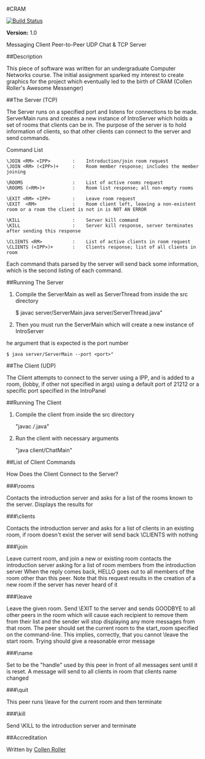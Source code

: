 #CRAM

[![Build Status](https://travis-ci.org/Collen-Roller/CRAM.svg?branch=master)](https://travis-ci.org/Collen-Roller/CRAM)

**Version:** 1.0

Messaging Client
Peer-to-Peer UDP Chat & TCP Server

##Description

This piece of software was written for an undergraduate Computer Networks course.
The initial assignment sparked my interest to create graphics for the project which
eventually led to the birth of CRAM (Collen Roller's Awesome Messenger)

##The Server (TCP)

The Server runs on a specified port and listens for connections to be made. 
ServerMain runs and creates a new instance of IntroServer which holds a set of rooms 
that clients can be in. The purpose of the server is to hold information of clients, 
so that other clients can connect to the server and send commands. 

Command List

	\JOIN <RM> <IPP>    	:	 Introduction/join room request
	\JOIN <RM> (<IPP>)+ 	:	 Room member response; includes the member joining

	\ROOMS              	:	 List of active rooms request
	\ROOMS (<RM>)+      	:	 Room list response; all non-empty rooms

	\EXIT <RM> <IPP>    	:	 Leave room request
	\EXIT  <RM>         	:	 Room client left, leaving a non-existent room or a room the client is not in is NOT AN ERROR

	\KILL               	:	 Server kill command
	\KILL               	:	 Server kill response, server terminates after sending this response

	\CLIENTS <RM>       	:	 List of active clients in room request
	\CLIENTS (<IPP>)+   	:	 Clients response; list of all clients in room

Each command thats parsed by the server will send back some information, which is
the second listing of each command.

##Running The Server

1) Compile the ServerMain as well as ServerThread from inside the src directory

	$ javac server/ServerMain.java server/ServerThread.java"

2) Then you must run the ServerMain which will create a new instance of IntroServer

he argument that is expected is the port number

	$ java server/ServerMain --port <port>"


##The Client (UDP)

The Client attempts to connect to the server using a IPP, and is added to a room,
(lobby, if other not specified in args) using a default port of 21212 or a 
specific port specified in the IntroPanel

##Running The Client

1) Compile the client from inside the src directory

	"javac */*.java"

2) Run the client with necessary arguments

	"java client/ChatMain"
					
##List of Client Commands
	 
How Does the Client Connect to the Server?

###\rooms
      		
Contacts the introduction server and asks for a list of the rooms known to the server. Displays the results for 

###\clients <RM> 

Contacts the introduction server and asks for a list of clients in an existing room, if room doesn't exist the 
server will send back \CLIENTS <RM> with nothing

###\join <RM>     

Leave current room, and join a new or existing room contacts the introduction server asking for
a list of room members from the introduction server When the reply comes back, HELLO goes out to
all members of the room other than this peer. Note that this request results in the creation of a new room if
the server has never heard of it

###\leave <RM>    

Leave the given room. Send \EXIT to the server and sends GOODBYE to all other peers in the room which will
cause each recipient to remove them from their list and the sender will stop displaying any more messages
from that room. The peer should set the current room to the start_room specified on the command-line. 
This implies, correctly, that you cannot \leave the start room. Trying should give a reasonable error message

###\name <NM>

Set <NM> to be the "handle" used by this peer in front of all messages sent until it is reset. A message will
send to all clients in room that clients name changed

###\quit

This peer runs \leave for the current room and then terminate

###\kill

Send \KILL to the introduction server and terminate

##Accreditation

Written by [Collen Roller][1]

[1]: https://github.com/collen-roller
